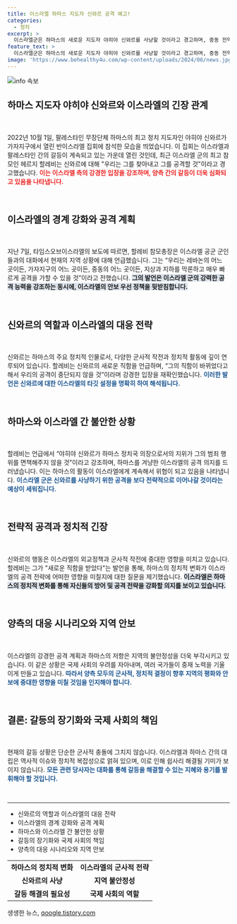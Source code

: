 ```yaml
---
title: 이스라엘 하마스 지도자 신와르 공격 예고!
categories:
  - 정치
excerpt: >
  이스라엘군은 하마스의 새로운 지도자 야히야 신와르를 사냥할 것이라고 경고하며, 중동 전역에서 신속히 공격할 준비가 되어 있다고 밝혔습니다. 신와르의 직함 변화에도 불구하고, 이스라엘은 그의 제거를 결단할 것이라며 강력한 경고를 전했습니다.
feature_text: >
  이스라엘군은 하마스의 새로운 지도자 야히야 신와르를 사냥할 것이라고 경고하며, 중동 전역에서 신속히 공격할 준비가 되어 있다고 밝혔습니다. 신와르의 직함 변화에도 불구하고, 이스라엘은 그의 제거를 결단할 것이라며 강력한 경고를 전했습니다.
image: 'https://www.behealthy4u.com/wp-content/uploads/2024/06/news.jpg'
---
```


<p><img src="https://www.behealthy4u.com/wp-content/uploads/2024/06/news.jpg" alt="info 속보" /></p>

<h2 data-ke-size="size26">하마스 지도자 야히야 신와르와 이스라엘의 긴장 관계</h2>

<p data-ke-size="size16">&nbsp;</p>

<p>2022년 10월 1일, 팔레스타인 무장단체 하마스의 최고 정치 지도자인 야히야 신와르가 가자지구에서 열린 반이스라엘 집회에 참석한 모습을 띄었습니다. 이 집회는 이스라엘과 팔레스타인 간의 갈등이 계속되고 있는 가운데 열린 것인데, 최근 이스라엘 군의 최고 참모인 헤르지 할레비는 신와르에 대해 "우리는 그를 찾아내고 그를 공격할 것"이라고 경고했습니다. <b><span style="color: #ee2323;">이는 이스라엘 측의 강경한 입장을 강조하며, 양측 간의 갈등이 더욱 심화되고 있음을 나타냅니다.</span></b></p>

<p data-ke-size="size16">&nbsp;</p>

<h2 data-ke-size="size26">이스라엘의 경계 강화와 공격 계획</h2>

<p data-ke-size="size16">&nbsp;</p>

<p>지난 7일, 타임스오브이스라엘의 보도에 따르면, 할레비 참모총장은 이스라엘 공군 군인들과의 대화에서 현재의 지역 상황에 대해 언급했습니다. 그는 “우리는 레바논의 어느 곳이든, 가자지구의 어느 곳이든, 중동의 어느 곳이든, 지상과 지하를 막론하고 매우 빠르게 공격을 가할 수 있을 것”이라고 전했습니다. <b><span style="background-color: #21538527;">그의 발언은 이스라엘 군의 강력한 공격 능력을 강조하는 동시에, 이스라엘의 안보 우선 정책을 뒷받침합니다.</span></b></p>

<p data-ke-size="size16">&nbsp;</p>

<h2 data-ke-size="size26">신와르의 역할과 이스라엘의 대응 전략</h2>

<p data-ke-size="size16">&nbsp;</p>

<p>신와르는 하마스의 주요 정치적 인물로서, 다양한 군사적 작전과 정치적 활동에 깊이 연루되어 있습니다. 할레비는 신와르의 새로운 직함을 언급하며, “그의 직함이 바뀌었다고 해서 우리의 공격이 중단되지 않을 것”이라며 강경한 입장을 재확인했습니다. <b><span style="color: #1a5490;">이러한 발언은 신와르에 대한 이스라엘의 타깃 설정을 명확히 하여 해석됩니다.</span></b></p>

<p data-ke-size="size16">&nbsp;</p>

<h2 data-ke-size="size26">하마스와 이스라엘 간 불안한 상황</h2>

<p data-ke-size="size16">&nbsp;</p>

<p>할레비는 언급에서 “야히야 신와르가 하마스 정치국 의장으로서의 지위가 그의 범죄 행위를 면책해주지 않을 것”이라고 강조하며, 하마스를 겨냥한 이스라엘의 공격 의지를 드러냈습니다. 이는 하마스의 활동이 이스라엘에게 계속해서 위협이 되고 있음을 나타냅니다. <b><span style="color: #1a5490;">이스라엘 군은 신와르를 사냥하기 위한 공격을 보다 전략적으로 이어나갈 것이라는 예상이 세워집니다.</span></b></p>

<p data-ke-size="size16">&nbsp;</p>

<h2 data-ke-size="size26">전략적 공격과 정치적 긴장</h2>

<p data-ke-size="size16">&nbsp;</p>

<p>신와르의 행동은 이스라엘의 외교정책과 군사적 작전에 중대한 영향을 미치고 있습니다. 할레비는 그가 "새로운 직함을 받았다"는 발언을 통해, 하마스의 정치적 변화가 이스라엘의 공격 전략에 어떠한 영향을 미칠지에 대한 질문을 제기했습니다. <b><span style="background-color: #21538527;">이스라엘은 하마스의 정치적 변화를 통해 자신들의 방어 및 공격 전략을 강화할 의지를 보이고 있습니다.</span></b></p>

<p data-ke-size="size16">&nbsp;</p>

<h2 data-ke-size="size26">양측의 대응 시나리오와 지역 안보</h2>

<p data-ke-size="size16">&nbsp;</p>

<p>이스라엘의 강경한 공격 계획과 하마스의 저항은 지역의 불안정성을 더욱 부각시키고 있습니다. 이 같은 상황은 국제 사회의 우려를 자아내며, 여러 국가들이 중재 노력을 기울이게 만들고 있습니다. <b><span style="color: #1a5490;">따라서 양측 모두의 군사적, 정치적 결정이 향후 지역의 평화와 안보에 중대한 영향을 미칠 것임을 인지해야 합니다.</span></b></p>

<p data-ke-size="size16">&nbsp;</p>

<h2 data-ke-size="size26">결론: 갈등의 장기화와 국제 사회의 책임</h2>

<p data-ke-size="size16">&nbsp;</p>

<p>현재의 갈등 상황은 단순한 군사적 충돌에 그치지 않습니다. 이스라엘과 하마스 간의 대립은 역사적 이슈와 정치적 복잡성으로 얽혀 있으며, 이로 인해 쉽사리 해결될 기미가 보이지 않습니다. <b><span style="color: #1a5490;">모든 관련 당사자는 대화를 통해 갈등을 해결할 수 있는 지혜와 용기를 발휘해야 할 것입니다.</span></b></p>

<p data-ke-size="size16">&nbsp;</p>

<hr>

<ul>
<li>신와르의 역할과 이스라엘의 대응 전략</li>
<li>이스라엘의 경계 강화와 공격 계획</li>
<li>하마스와 이스라엘 간 불안한 상황</li>
<li>갈등의 장기화와 국제 사회의 책임</li>
<li>양측의 대응 시나리오와 지역 안보</li>
</ul>

<table style="width: 100%;">
<tr>
<td style="text-align: center; height: 17px;"><b>하마스의 정치적 변화</b></td>
<td style="text-align: center; height: 17px;"><b>이스라엘의 군사적 전략</b></td>
</tr>
<tr>
<td style="text-align: center; height: 17px;"><b>신와르의 사냥</b></td>
<td style="text-align: center; height: 17px;"><b>지역 불안정성</b></td>
</tr>
<tr>
<td style="text-align: center; height: 17px;"><b>갈등 해결의 필요성</b></td>
<td style="text-align: center; height: 17px;"><b>국제 사회의 역할</b></td>
</tr>
</table>
생생한 뉴스, <a href="https://qoogle.tistory.com" rel="dofollow">qoogle.tistory.com</a>


